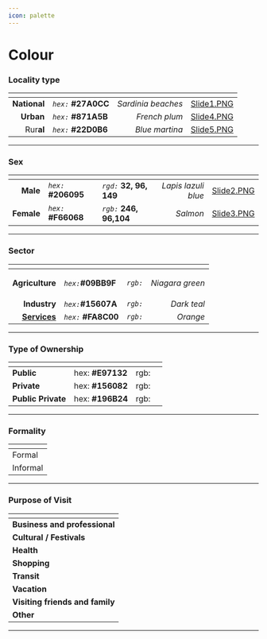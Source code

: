 ```yaml
---
icon: palette
---
```


# Colour

### Locality type

<table data-view="cards" data-full-width="true"><thead><tr><th align="right"></th><th></th><th align="right"></th><th data-hidden data-card-cover data-type="files"></th></tr></thead><tbody><tr><td align="right"><strong>National</strong></td><td><em><code>hex:</code></em> <strong>#27A0CC</strong></td><td align="right"><em>Sardinia beaches</em></td><td><a href="../.gitbook/assets/Slide1.PNG">Slide1.PNG</a></td></tr><tr><td align="right"><strong>Urban</strong></td><td><em><code>hex:</code></em> <strong>#871A5B</strong></td><td align="right"><em>French plum</em></td><td><a href="../.gitbook/assets/Slide4.PNG">Slide4.PNG</a></td></tr><tr><td align="right">Rur<strong>al</strong></td><td><em><code>hex:</code></em> <strong>#22D0B6</strong></td><td align="right"><em>Blue martina</em></td><td><a href="../.gitbook/assets/Slide5.PNG">Slide5.PNG</a></td></tr></tbody></table>

***

### Sex

<table data-card-size="large" data-view="cards" data-full-width="true"><thead><tr><th align="right"></th><th></th><th></th><th align="right"></th><th data-hidden data-card-cover data-type="files"></th></tr></thead><tbody><tr><td align="right"><strong>Male</strong></td><td><em><code>hex:</code></em> <strong>#206095</strong></td><td><em><code>rgd:</code></em> <strong>32, 96, 149</strong></td><td align="right"><em>Lapis lazuli blue</em></td><td><a href="../.gitbook/assets/Slide2.PNG">Slide2.PNG</a></td></tr><tr><td align="right"><strong>Female</strong></td><td><em><code>hex:</code></em> <strong>#F66068</strong></td><td><em><code>rgb:</code></em> <strong>246, 96,104</strong></td><td align="right"><em>Salmon</em></td><td><a href="../.gitbook/assets/Slide3.PNG">Slide3.PNG</a></td></tr></tbody></table>

***

### Sector

<table data-view="cards" data-full-width="true"><thead><tr><th align="right"></th><th></th><th></th><th align="right"></th></tr></thead><tbody><tr><td align="right"><strong>Agriculture</strong></td><td><em><code>hex:</code></em><strong>#09BB9F</strong></td><td><em><code>rgb:</code></em></td><td align="right"><p><em>Niagara green</em></p><p> </p></td></tr><tr><td align="right"><strong>Industry</strong></td><td><em><code>hex:</code></em><strong>#15607A</strong></td><td><em><code>rgb:</code></em></td><td align="right"><em>Dark teal</em></td></tr><tr><td align="right"><a data-footnote-ref href="#user-content-fn-1"><strong>S</strong></a><a data-footnote-ref href="#user-content-fn-1"><strong>ervices</strong></a></td><td><em><code>hex:</code></em> <strong>#FA8C00</strong></td><td><em><code>rgb:</code></em></td><td align="right"><em>Orange</em></td></tr></tbody></table>

***

### Type of Ownership

<table data-view="cards" data-full-width="true"><thead><tr><th></th><th></th><th></th><th></th></tr></thead><tbody><tr><td><strong>Public</strong></td><td>hex: <strong>#E97132</strong></td><td>rgb:</td><td></td></tr><tr><td><strong>Private</strong></td><td>hex: <strong>#156082</strong></td><td>rgb:</td><td></td></tr><tr><td><strong>Public Private</strong></td><td>hex: <strong>#196B24</strong></td><td>rgb: </td><td></td></tr></tbody></table>

***

### Formality

<table data-card-size="large" data-view="cards" data-full-width="true"><thead><tr><th></th></tr></thead><tbody><tr><td>Formal</td></tr><tr><td>Informal</td></tr></tbody></table>

***

### Purpose of Visit

<table data-view="cards" data-full-width="true"><thead><tr><th></th></tr></thead><tbody><tr><td><strong>Business and professional</strong></td></tr><tr><td><strong>Cultural / Festivals</strong></td></tr><tr><td><strong>Health</strong></td></tr><tr><td><strong>Shopping</strong></td></tr><tr><td><strong>Transit</strong></td></tr><tr><td><strong>Vacation</strong></td></tr><tr><td><strong>Visiting friends and family</strong></td></tr><tr><td><strong>Other</strong></td></tr></tbody></table>

***







[^1]: 
